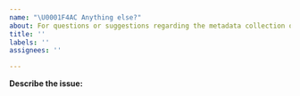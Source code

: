 ```yaml
---
name: "\U0001F4AC Anything else?"
about: For questions or suggestions regarding the metadata collection or markdown generation, please refer to the ml-tooling/best-of-generator repository.
title: ''
labels: ''
assignees: ''

---
```


<!--
For questions or suggestions regarding the project metadata collection or markdown generation, please refer to the best-of-generator repository: https://github.com/ml-tooling/best-of-generator
-->

**Describe the issue:**

<!-- Describe your issue, but please be descriptive! Include screenshots, logs, code or other info to help explain your problem -->
